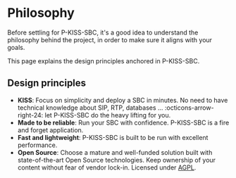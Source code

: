 <!---
# P-KISS-SBC documentation © 2007-2024 by Mathias WOLFF 
# is licensed under Attribution-NonCommercial-ShareAlike 4.0 International (see https://creativecommons.org/licenses/by-nc-sa/4.0/)
# SPDX-License-Identifier: CC-BY-NC-SA-4.0
--->

# Philosophy

Before settling for P-KISS-SBC, it's a good idea to understand the philosophy behind the project, in order to make sure it aligns with your goals.

This page explains the design principles anchored in P-KISS-SBC.

## Design principles

- __KISS__: Focus on simplicity and deploy a SBC in minutes.
  No need to have technical knowledge about SIP, RTP, databases ...
  :octicons-arrow-right-24: let P-KISS-SBC do the heavy lifting for you.
- __Made to be reliable__: Run your SBC with confidence. P-KISS-SBC is a fire and forget application.
- __Fast and lightweight__: P-KISS-SBC is built to be run with excellent performance.
- __Open Source__: Choose a mature and well-funded
  solution built with state-of-the-art Open Source technologies. Keep ownership
  of your content without fear of vendor lock-in. Licensed under [AGPL](license.md).

